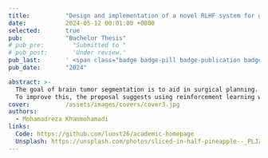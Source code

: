 ```yaml
---
title:          "Design and implementation of a novel RLHF system for glioma interactive segmentation"
date:           2024-05-12 00:01:00 +0800
selected:       true
pub:            "Bachelor Thesis"
# pub_pre:        "Submitted to "
# pub_post:       'Under review.'
pub_last:       ' <span class="badge badge-pill badge-publication badge-success">Spotlight</span>'
pub_date:       "2024"

abstract: >- 
  The goal of brain tumor segmentation is to aid in surgical planning. Traditional medical approaches focus on cellular differences, while AI methods, especially deep learning, process medical images. Despite progress, current deep learning models still require significant physician input to ensure accurate surgical maps, which is time-consuming.
  To improve this, the proposal suggests using reinforcement learning with human feedback, enabling machines to learn from physician interactions over time. This approach aims to reduce dependency on continuous expert input by gradually adopting physician decision-making strategies. The proposal also addresses key technical challenges such as network architecture design, segmentation in imbalanced data scenarios, and integration of medical features into the segmentation process.
cover:          /assets/images/covers/cover3.jpg
authors:
  - Mohamadreza Khanmohamadi
links:
  Code: https://github.com/luost26/academic-homepage
  Unsplash: https://unsplash.com/photos/sliced-in-half-pineapple--_PLJZmHZzk
---
```

